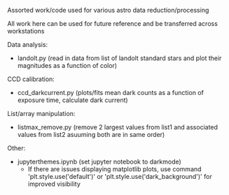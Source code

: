 Assorted work/code used for various astro data reduction/processing

All work here can be used for future reference and be transferred across workstations

Data analysis:
- landolt.py (read in data from list of landolt standard stars and plot their magnitudes as a function of color)

CCD calibration:
- ccd_darkcurrent.py (plots/fits mean dark counts as a function of exposure time, calculate dark current)

List/array manipulation:
- listmax_remove.py (remove 2 largest values from list1 and associated values from list2 asuuming both are in same order)

Other:
- jupyterthemes.ipynb (set jupyter notebook to darkmode)
  - If there are issues displaying matplotlib plots, use command 'plt.style.use('default')' or 'plt.style.use('dark_background')' for improved visibility
